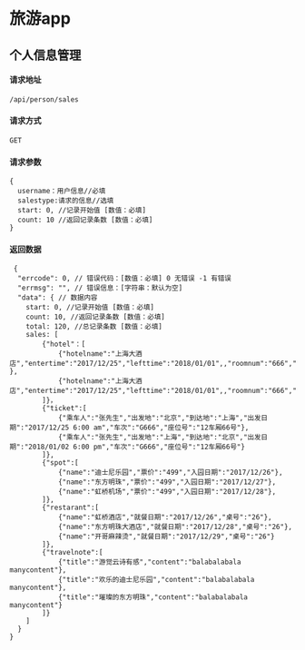 # 旅游app
## 个人信息管理
#### 请求地址
    /api/person/sales 
#### 请求方式
    GET
#### 请求参数
    {
      username：用户信息//必填
      salestype:请求的信息//选填
      start: 0, //记录开始值 [数值：必填]
      count: 10 //返回记录条数 [数值：必填]
    }
#### 返回数据
	 {
      "errcode": 0, // 错误代码：[数值：必填] 0 无错误 -1 有错误
      "errmsg": "", // 错误信息：[字符串：默认为空]
      "data": { // 数据内容
        start: 0, //记录开始值 [数值：必填]
        count: 10, //返回记录条数 [数值：必填]
        total: 120, //总记录条数 [数值：必填]
        sales: [
            {"hotel"：[
                {"hotelname":"上海大酒店","entertime":"2017/12/25","lefttime":"2018/01/01",,"roomnum":"666","islived":"false" },
                {"hotelname":"上海大酒店","entertime":"2017/12/25","lefttime":"2018/01/01",,"roomnum":"666","islived":"false"}
            ]}，
            {"ticket":[
                {"乘车人":"张先生","出发地":"北京","到达地":"上海","出发日期":"2017/12/25 6:00 am","车次":"G666","座位号":"12车厢66号"},
                {"乘车人":"张先生","出发地":"上海","到达地":"北京","出发日期":"2018/01/02 6:00 pm","车次":"G666","座位号":"12车厢66号"}
            ]},
            {"spot":[
                {"name":"迪士尼乐园","票价":"499","入园日期":"2017/12/26"},
                {"name":"东方明珠","票价":"499","入园日期":"2017/12/27"},
                {"name":"虹桥机场","票价":"499","入园日期":"2017/12/28"},
            ]},
            {"restarant":[
                {"name":"虹桥酒店","就餐日期":"2017/12/26","桌号":"26"},
                {"name":"东方明珠大酒店","就餐日期":"2017/12/28","桌号":"26"},
                {"name":"开哥麻辣烫","就餐日期":"2017/12/29","桌号":"26"}
            ]},
            {"travelnote":[
                {"title":"游觉云诗有感","content":"balabalabala manycontent"},
                {"title":"欢乐的迪士尼乐园","content":"balabalabala manycontent"},
                {"title":"璀璨的东方明珠","content":"balabalabala manycontent"}
            ]}
        ]
      }
    }